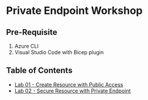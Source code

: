 # Private Endpoint Workshop 

## Pre-Requisite

1. Azure CLI 
2. Visual Studio Code with Bicep plugin


## Table of Contents

- [Lab 01 - Create Resource with Public Access](Lab-01/Readme.md)
- [Lab 02 - Secure Resource with Private Endpoint](Lab-02/Readme.md)
